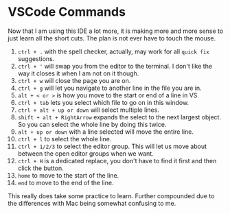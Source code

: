 # VSCode Commands 

Now that I am using this IDE a lot more, it is making more and more sense to just learn all the short cuts. The plan is not ever have to touch the mouse.

1. `ctrl + .` with the spell checker, actually, may work for all `quick fix` suggestions.
2. `ctrl + '` will swap you from the editor to the terminal. I don't like the way it closes it when I am not on it though. 
3. `ctrl + w` will close the page you are on.
4. `ctrl + g` will let you navigate to another line in the file you are in.
5. `alt + < or >` is how you move to the start or end of a line in VS.
6. `ctrl + tab` lets you select which file to go on in this window.
7. `ctrl + alt + up or down` will select multiple lines.
8. `shift + alt + RightArrow` expands the select to the next largest object. So you can select the whole line by doing this twice.
9. `alt + up or down` with a line selected will move the entire line.
10. `ctrl + l` to select the whole line.
11. `ctrl + 1/2/3` to select the editor group. This will let us move about between the open editor groups when we want.
12. `ctrl + H` is a dedicated replace, you don't have to find it first and then click the button.
13. `home` to move to the start of the line.
14. `end` to move to the end of the line.

This really does take some practice to learn. Further compounded due to the differences with Mac being somewhat confusing to me.
